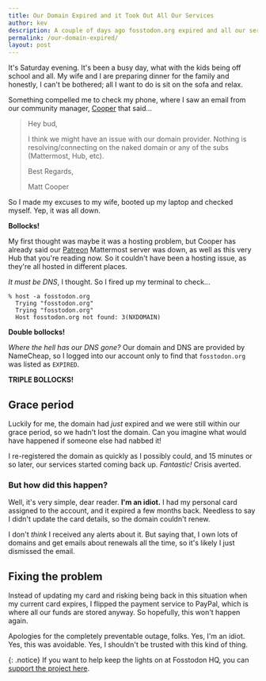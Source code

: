 ```yaml
---
title: Our Domain Expired and it Took Out All Our Services
author: kev
description: A couple of days ago fosstodon.org expired and all our services went down. Here's how it happened.
permalink: /our-domain-expired/
layout: post
---
```


It's Saturday evening. It's been a busy day, what with the kids being off school and all. My wife and I are preparing dinner for the family and honestly, I can't be bothered; all I want to do is sit on the sofa and relax.

Something compelled me to check my phone, where I saw an email from our community manager, [Cooper](https://fosstodon.org/@cooper) that said...

> Hey bud,
> 
> I think we might have an issue with our domain provider. Nothing is resolving/connecting on the naked domain or any of the subs (Mattermost, Hub, etc).                    
>  
> Best Regards, 
> 
> Matt Cooper

So I made my excuses to my wife, booted up my laptop and checked myself. Yep, it was all down.

**Bollocks!**

My first thought was maybe it was a hosting problem, but Cooper has already said our [Patreon](https://patreon.com/fosstodon) Mattermost server was down, as well as this very Hub that you're reading now. So it couldn't have been a hosting issue, as they're all hosted in different places.

*It must be DNS*, I thought. So I fired up my terminal to check...

```
% host -a fosstodon.org
  Trying "fosstodon.org"
  Trying "fosstodon.org"
  Host fosstodon.org not found: 3(NXDOMAIN)
```

**Double bollocks!**

*Where the hell has our DNS gone?* Our domain and DNS are provided by NameCheap, so I logged into our account only to find that `fosstodon.org` was listed as `EXPIRED`.

**TRIPLE BOLLOCKS!**

## Grace period
Luckily for me, the domain had *just* expired and we were still within our grace period, so we hadn't lost the domain. Can you imagine what would have happened if someone else had nabbed it!

I re-registered the domain as quickly as I possibly could, and 15 minutes or so later, our services started coming back up. *Fantastic!* Crisis averted.

### But how did this happen?
Well, it's very simple, dear reader. **I'm an idiot.** I had my personal card assigned to the account, and it expired a few months back. Needless to say I didn't update the card details, so the domain couldn't renew.

I don't *think* I received any alerts about it. But saying that, I own lots of domains and get emails about renewals all the time, so it's likely I just dismissed the email.

## Fixing the problem
Instead of updating my card and risking being back in this situation when my current card expires, I flipped the payment service to PayPal, which is where all our funds are stored anyway. So hopefully, this won't happen again.

Apologies for the completely preventable outage, folks. Yes, I'm an idiot. Yes, this was avoidable. Yes, I shouldn't be trusted with this kind of thing.

{: .notice}
If you want to help keep the lights on at Fosstodon HQ, you can [support the project here](/support).